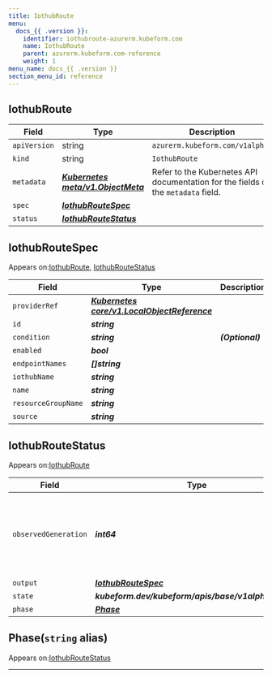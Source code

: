 ```yaml
---
title: IothubRoute
menu:
  docs_{{ .version }}:
    identifier: iothubroute-azurerm.kubeform.com
    name: IothubRoute
    parent: azurerm.kubeform.com-reference
    weight: 1
menu_name: docs_{{ .version }}
section_menu_id: reference
---
```


## IothubRoute
| Field | Type | Description |
| ------ | ----- | ----------- |
| `apiVersion` | string | `azurerm.kubeform.com/v1alpha1` |
|    `kind` | string | `IothubRoute` |
| `metadata` | ***[Kubernetes meta/v1.ObjectMeta](https://v1-18.docs.kubernetes.io/docs/reference/generated/kubernetes-api/v1.18/#objectmeta-v1-meta)***|Refer to the Kubernetes API documentation for the fields of the `metadata` field.|
| `spec` | ***[IothubRouteSpec](#iothubroutespec)***||
| `status` | ***[IothubRouteStatus](#iothubroutestatus)***||
## IothubRouteSpec

Appears on:[IothubRoute](#iothubroute), [IothubRouteStatus](#iothubroutestatus)

| Field | Type | Description |
| ------ | ----- | ----------- |
| `providerRef` | ***[Kubernetes core/v1.LocalObjectReference](https://v1-18.docs.kubernetes.io/docs/reference/generated/kubernetes-api/v1.18/#localobjectreference-v1-core)***||
| `id` | ***string***||
| `condition` | ***string***| ***(Optional)*** |
| `enabled` | ***bool***||
| `endpointNames` | ***[]string***||
| `iothubName` | ***string***||
| `name` | ***string***||
| `resourceGroupName` | ***string***||
| `source` | ***string***||
## IothubRouteStatus

Appears on:[IothubRoute](#iothubroute)

| Field | Type | Description |
| ------ | ----- | ----------- |
| `observedGeneration` | ***int64***| ***(Optional)*** Resource generation, which is updated on mutation by the API Server.|
| `output` | ***[IothubRouteSpec](#iothubroutespec)***| ***(Optional)*** |
| `state` | ***kubeform.dev/kubeform/apis/base/v1alpha1.State***| ***(Optional)*** |
| `phase` | ***[Phase](#phase)***| ***(Optional)*** |
## Phase(`string` alias)

Appears on:[IothubRouteStatus](#iothubroutestatus)

---
